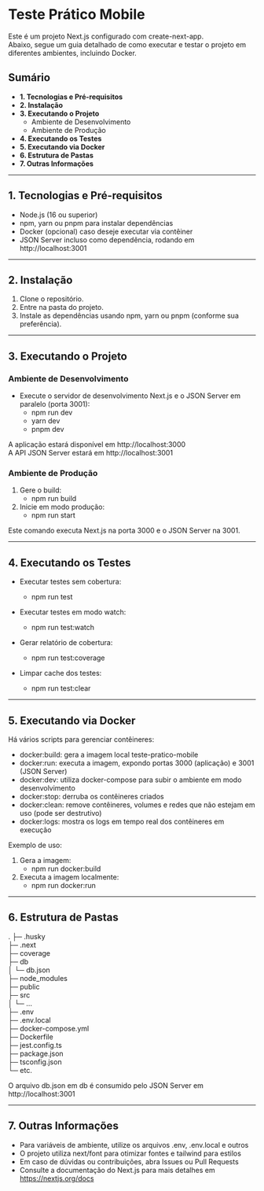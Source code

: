 # Teste Prático Mobile

Este é um projeto Next.js configurado com create-next-app.  
Abaixo, segue um guia detalhado de como executar e testar o projeto em diferentes ambientes, incluindo Docker.

## Sumário

- **1. Tecnologias e Pré-requisitos**
- **2. Instalação**
- **3. Executando o Projeto**
  - Ambiente de Desenvolvimento
  - Ambiente de Produção
- **4. Executando os Testes**
- **5. Executando via Docker**
- **6. Estrutura de Pastas**
- **7. Outras Informações**

---

## 1. Tecnologias e Pré-requisitos

- Node.js (16 ou superior)
- npm, yarn ou pnpm para instalar dependências
- Docker (opcional) caso deseje executar via contêiner
- JSON Server incluso como dependência, rodando em http://localhost:3001

---

## 2. Instalação

1. Clone o repositório.
2. Entre na pasta do projeto.
3. Instale as dependências usando npm, yarn ou pnpm (conforme sua preferência).

---

## 3. Executando o Projeto

### Ambiente de Desenvolvimento

- Execute o servidor de desenvolvimento Next.js e o JSON Server em paralelo (porta 3001):
  - npm run dev
  - yarn dev
  - pnpm dev

A aplicação estará disponível em http://localhost:3000  
A API JSON Server estará em http://localhost:3001

### Ambiente de Produção

1. Gere o build:
   - npm run build
2. Inicie em modo produção:
   - npm run start

Este comando executa Next.js na porta 3000 e o JSON Server na 3001.

---

## 4. Executando os Testes

- Executar testes sem cobertura:

  - npm run test

- Executar testes em modo watch:

  - npm run test:watch

- Gerar relatório de cobertura:

  - npm run test:coverage

- Limpar cache dos testes:
  - npm run test:clear

---

## 5. Executando via Docker

Há vários scripts para gerenciar contêineres:

- docker:build: gera a imagem local teste-pratico-mobile
- docker:run: executa a imagem, expondo portas 3000 (aplicação) e 3001 (JSON Server)
- docker:dev: utiliza docker-compose para subir o ambiente em modo desenvolvimento
- docker:stop: derruba os contêineres criados
- docker:clean: remove contêineres, volumes e redes que não estejam em uso (pode ser destrutivo)
- docker:logs: mostra os logs em tempo real dos contêineres em execução

Exemplo de uso:

1. Gera a imagem:
   - npm run docker:build
2. Executa a imagem localmente:
   - npm run docker:run

---

## 6. Estrutura de Pastas

.
├─ .husky  
├─ .next  
├─ coverage  
├─ db  
│ └─ db.json  
├─ node_modules  
├─ public  
├─ src  
│ └─ …  
├─ .env  
├─ .env.local  
├─ docker-compose.yml  
├─ Dockerfile  
├─ jest.config.ts  
├─ package.json  
├─ tsconfig.json  
└─ etc.

O arquivo db.json em db é consumido pelo JSON Server em http://localhost:3001

---

## 7. Outras Informações

- Para variáveis de ambiente, utilize os arquivos .env, .env.local e outros
- O projeto utiliza next/font para otimizar fontes e tailwind para estilos
- Em caso de dúvidas ou contribuições, abra Issues ou Pull Requests
- Consulte a documentação do Next.js para mais detalhes em https://nextjs.org/docs

